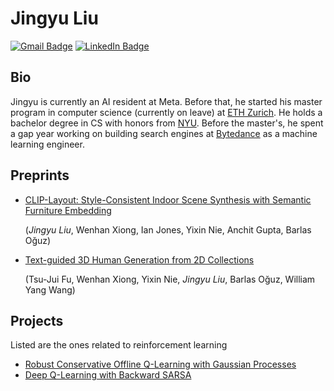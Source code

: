 
# Jingyu Liu
[![Gmail Badge](https://img.shields.io/badge/-email-red?style=flat&logo=Gmail&logoColor=white)](mailto:liujingyu@student.ethz.ch)
[![LinkedIn Badge](https://img.shields.io/badge/-linkedin-blue?style=flat&logo=Linkedin&logoColor=white)](https://www.linkedin.com/in/jingyu6)


## Bio
Jingyu is currently an AI resident at Meta. Before that, he started his master program in computer science (currently on leave) at [ETH Zurich](https://ethz.ch/en.html). He holds a bachelor degree in CS with honors from [NYU](https://www.nyu.edu/). Before the master's, he spent a gap year working on building search engines at [Bytedance](https://www.bytedance.com/en/) as a machine learning engineer. 


## Preprints
- [CLIP-Layout: Style-Consistent Indoor Scene Synthesis with Semantic Furniture Embedding](https://arxiv.org/abs/2303.03565)
  
  (*Jingyu Liu*, Wenhan Xiong, Ian Jones, Yixin Nie, Anchit Gupta, Barlas Oğuz)
  
- [Text-guided 3D Human Generation from 2D Collections](https://arxiv.org/abs/2305.14312)

  (Tsu-Jui Fu, Wenhan Xiong, Yixin Nie, *Jingyu Liu*, Barlas Oğuz, William Yang Wang)

## Projects
Listed are the ones related to reinforcement learning
* [Robust Conservative Offline Q-Learning with Gaussian Processes](https://github.com/Jingyu6/CQGP)
* [Deep Q-Learning with Backward SARSA](https://github.com/Jingyu6/DQBS)
